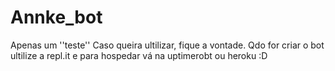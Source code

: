# Annke_bot
Apenas um ''teste'' Caso queira ultilizar, fique a vontade.
Qdo for criar o bot ultilize a repl.it e para hospedar vá na uptimerobt ou heroku
:D
  
